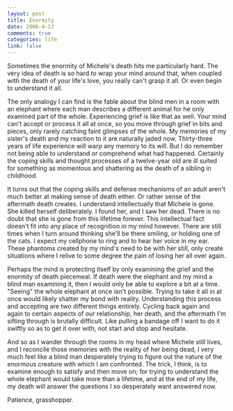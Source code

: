 ```yaml
--- 
layout: post
title: Enormity
date: 2006-4-13
comments: true
categories: life
link: false
---
```

Sometimes the enormity of Michele's death hits me particularly hard. The very idea of death is so hard to wrap your mind around that, when coupled with the death of your life's love, you really can't grasp it all. Or even begin to understand it all.

The only analogy I can find is the fable about the blind men in a room with an elephant where each man describes a different animal for he only examined part of the whole. Experiencing grief is like that as well. Your mind can't accept or process it all at once, so you move through grief in bits and pieces, only rarely catching faint glimpses of the whole. My memories of my sister's death and my reaction to it are naturally jaded now. Thirty-three years of life experience will warp any memory to its will. But I do remember not being able to understand or comprehend what had happened. Certainly the coping skills and thought processes of a twelve-year old are ill suited for something as momentous and shattering as the death of a sibling in childhood.

It turns out that the coping skills and defense mechanisms of an adult aren't much better at making sense of death either. Or rather sense of the aftermath death creates. I understand intellectually that Michele is gone. She killed herself deliberately. I found her, and I saw her dead. There is no doubt that she is gone from this lifetime forever. This intellectual fact doesn't fit into any place of recognition in my mind however. There are still times when I turn around thinking she'll be there smiling, or holding one of the cats. I expect my cellphone to ring and to hear her voice in my ear. These phantoms created by my mind's need to be with her still, only create situations where I relive to some degree the pain of losing her all over again.

Perhaps the mind is protecting itself by only examining the grief and the enormity of death piecemeal. If death were the elephant and my mind a blind man examining it, then I would only be able to explore a bit at a time. "Seeing" the whole elephant at once isn't possible. Trying to take it all in at once would likely shatter my bond with reality. Understanding this process and accepting are two different things entirely. Cycling back again and again to certain aspects of our relationship, her death, and the aftermath I'm sifting through is brutally difficult. Like pulling a bandage off I want to do it swiftly so as to get it over with, not start and stop and hesitate.

And so as I wander through the rooms in my head where Michele still lives, and I reconcile those memories with the reality of her being dead, I very much feel like a blind man desperately trying to figure out the nature of the enormous creature with which I am confronted. The trick, I think, is to examine enough to satisfy and then move on; for trying to understand the whole elephant would take more than a lifetime, and at the end of my life, my death will answer the questions I so desperately want answered now.

Patience, grasshopper.
